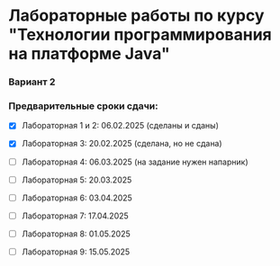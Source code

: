 # Лабораторные работы по курсу "Технологии программирования на платформе Java"

### Вариант 2

### Предварительные сроки сдачи:
- [x] Лабораторная 1 и 2: 06.02.2025 (сделаны и сданы)
- [x] Лабораторная 3: 20.02.2025 (сделана, но не сдана)
- [ ] Лабораторная 4: 06.03.2025 (на задание нужен напарник)
- [ ] Лабораторная 5: 20.03.2025 
- [ ] Лабораторная 6: 03.04.2025 
- [ ] Лабораторная 7: 17.04.2025
- [ ] Лабораторная 8: 01.05.2025
- [ ] Лабораторная 9: 15.05.2025

